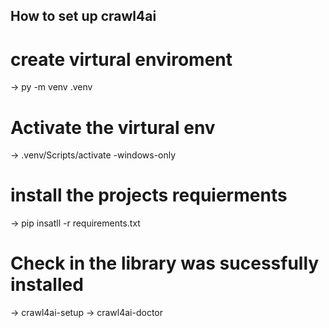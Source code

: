 ## How to set up crawl4ai
# create virtural enviroment 
-> py -m venv .venv
# Activate the virtural env
-> .venv/Scripts/activate  -windows-only
# install the projects requierments
-> pip insatll -r requirements.txt
# Check in the library was sucessfully installed
-> crawl4ai-setup
-> crawl4ai-doctor